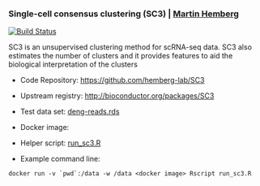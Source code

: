 ### Single-cell consensus clustering (SC3)  | [Martin Hemberg](mailto:mh26@sanger.ac.uk)
[![Build Status](http://www.bioconductor.org/shields/build/release/bioc/SC3.svg)](https://git.bioconductor.org/packages/SC3)

SC3 is an unsupervised clustering method for scRNA-seq data. SC3 also estimates the number of clusters and it provides features to aid the biological interpretation of the clusters

* Code Repository: https://github.com/hemberg-lab/SC3

* Upstream registry: http://bioconductor.org/packages/SC3

* Test data set: [deng-reads.rds](https://github.com/hemberg-lab/scRNA.seq.course/blob/master/deng/deng-reads.rds?raw=true)

* Docker image:

* Helper script: [run_sc3.R](https://github.com/jlchang/drafts/blob/master/methods_repo/run_sc3_test.R)

* Example command line:
```
docker run -v `pwd`:/data -w /data <docker image> Rscript run_sc3.R
```